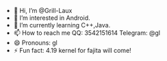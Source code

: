 - 👋 Hi, I’m @Grill-Laux
- 👀 I’m interested in Android.
- 🌱 I’m currently learning C++,Java.
- 📫 How to reach me
  QQ: 3542151614
  Telegram: @gl
- 😄 Pronouns: gl
- ⚡ Fun fact: 4.19 kernel for fajita will come!

<!---
Grill-Laux/Grill-Laux is a ✨ special ✨ repository because its `README.md` (this file) appears on your GitHub profile.
You can click the Preview link to take a look at your changes.
--->

